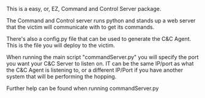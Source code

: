 This is a easy, or, EZ, Command and Control Server package.

The Command and Control server runs python and stands up a web server that the victim will communicate with to get its commands. 

There's also a config.py file that can be used to generate the C&C Agent. This is the file you will deploy to the victim.

When running the main script "commandServer.py" you will specify the port you want your C&C Server to listen on. IT can be the same IP/port as what the C&C Agent is listening to, or a different IP/Port if you have another system that will be performing the hopping.

Further help can be found when running commandServer.py

